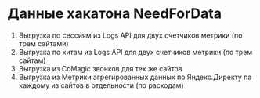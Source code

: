 # Данные хакатона NeedForData

1. Выгрузка по сессиям из Logs API для двух счетчиков метрики (по трем сайтами)
2. Выгрузка по хитам из Logs API для двух счетчиков метрики (по трем сайтам)
3. Выгрузка из CoMagic звонков для тех же сайтов
4. Выгрузка из Метрики агрегированных данных по Яндекс.Директу па каждому из сайтов в отдельности (по расходам)